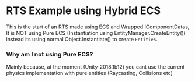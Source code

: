 # RTS Example using Hybrid ECS
This is the start of an RTS made using ECS and Wrapped IComponentDatas, It is NOT using Pure ECS (Instantiation using EntityManager.CreateEntity()) instead its using normal Object.Instantiate() to create `Entities`.

### Why am I not using Pure ECS?
Mainly because, at the moment (Unity-2018.1b12) you cant use the current physics implementation with pure entities (Raycasting, Collisions etc)
